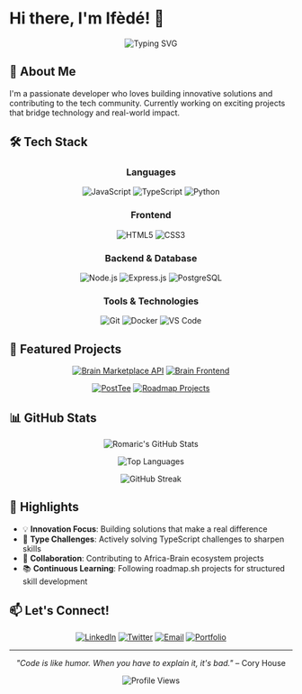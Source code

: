 # Hi there, I'm Ifèdé! 👋

<div align="center">
  
  ![Typing SVG](https://readme-typing-svg.herokuapp.com?font=Fira+Code&pause=1000&color=2E9EF7&center=true&vCenter=true&width=435&lines=Backend+Developer;Problem+Solver;Always+Learning+Something+New!)
  
</div>

## 🚀 About Me

I'm a passionate developer who loves building innovative solutions and contributing to the tech community. Currently working on exciting projects that bridge technology and real-world impact.

## 🛠️ Tech Stack

<div align="center">

### Languages
![JavaScript](https://img.shields.io/badge/-JavaScript-F7DF1E?style=flat-square&logo=javascript&logoColor=black)
![TypeScript](https://img.shields.io/badge/-TypeScript-3178C6?style=flat-square&logo=typescript&logoColor=white)
![Python](https://img.shields.io/badge/-Python-3776AB?style=flat-square&logo=python&logoColor=white)

### Frontend
![HTML5](https://img.shields.io/badge/-HTML5-E34F26?style=flat-square&logo=html5&logoColor=white)
![CSS3](https://img.shields.io/badge/-CSS3-1572B6?style=flat-square&logo=css3&logoColor=white)

### Backend & Database
![Node.js](https://img.shields.io/badge/-Node.js-339933?style=flat-square&logo=node.js&logoColor=white)
![Express.js](https://img.shields.io/badge/-Express.js-000000?style=flat-square&logo=express&logoColor=white)
![PostgreSQL](https://img.shields.io/badge/-PostgreSQL-336791?style=flat-square&logo=postgresql&logoColor=white)

### Tools & Technologies
![Git](https://img.shields.io/badge/-Git-F05032?style=flat-square&logo=git&logoColor=white)
![Docker](https://img.shields.io/badge/-Docker-2496ED?style=flat-square&logo=docker&logoColor=white)
![VS Code](https://img.shields.io/badge/-VS%20Code-007ACC?style=flat-square&logo=visual-studio-code&logoColor=white)

</div>

## 🎯 Featured Projects

<div align="center">
  
[![Brain Marketplace API](https://github-readme-stats.vercel.app/api/pin/?username=Africa-Brain&repo=brain-marketplace-api&theme=radical)](https://github.com/Africa-Brain/brain-marketplace-api)
[![Brain Frontend](https://github-readme-stats.vercel.app/api/pin/?username=Africa-Brain&repo=brain-front&theme=radical)](https://github.com/Africa-Brain/brain-front)

[![PostTee](https://github-readme-stats.vercel.app/api/pin/?username=Romaric-py&repo=PostTee&theme=radical)](https://github.com/Romaric-py/PostTee)
[![Roadmap Projects](https://github-readme-stats.vercel.app/api/pin/?username=Romaric-py&repo=roadmap-sh-projects&theme=radical)](https://github.com/Romaric-py/roadmap-sh-projects)

</div>

## 📊 GitHub Stats

<div align="center">
  
![Romaric's GitHub Stats](https://github-readme-stats.vercel.app/api?username=Romaric-py&show_icons=true&theme=radical&hide_border=true&count_private=true)

![Top Languages](https://github-readme-stats.vercel.app/api/top-langs/?username=Romaric-py&layout=compact&theme=radical&hide_border=true)

![GitHub Streak](https://github-readme-streak-stats.herokuapp.com/?user=Romaric-py&theme=radical&hide_border=true)

</div>

## 🌟 Highlights

- 💡 **Innovation Focus**: Building solutions that make a real difference
- 🎯 **Type Challenges**: Actively solving TypeScript challenges to sharpen skills
- 🤝 **Collaboration**: Contributing to Africa-Brain ecosystem projects
- 📚 **Continuous Learning**: Following roadmap.sh projects for structured skill development

## 📫 Let's Connect!

<div align="center">
  
[![LinkedIn](https://img.shields.io/badge/-LinkedIn-0A66C2?style=for-the-badge&logo=linkedin&logoColor=white)](https://linkedin.com/in/your-profile)
[![Twitter](https://img.shields.io/badge/-Twitter-1DA1F2?style=for-the-badge&logo=twitter&logoColor=white)](https://twitter.com/your-handle)
[![Email](https://img.shields.io/badge/-Email-EA4335?style=for-the-badge&logo=gmail&logoColor=white)](mailto:assogbaromaricci@gmail.com)
[![Portfolio](https://img.shields.io/badge/-Portfolio-000000?style=for-the-badge&logo=vercel&logoColor=white)](https://your-portfolio.com)

</div>

---

<div align="center">
  
*"Code is like humor. When you have to explain it, it's bad."* – Cory House

![Profile Views](https://komarev.com/ghpvc/?username=Romaric-py&color=brightgreen&style=flat-square)

</div>
